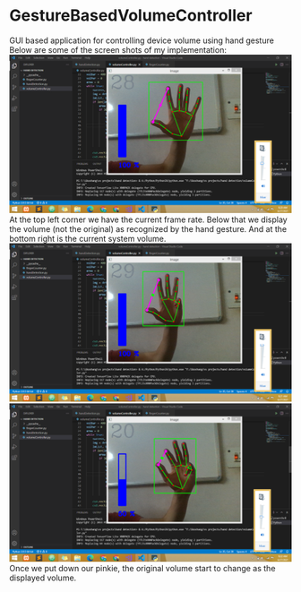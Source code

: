 # GestureBasedVolumeController
GUI based application for controlling device volume using hand gesture
Below are some of the screen shots of my implementation:
 ![alt text](https://github.com/KoshangOberoi/GestureBasedVolumeController/blob/master/output1.png?raw=true)
At the top left corner we have the current frame rate. Below that we display the volume (not the original) as recognized by the hand gesture. And at the bottom right is the current system volume.
 ![alt text](https://github.com/KoshangOberoi/GestureBasedVolumeController/blob/master/output2.png?raw=true)
 ![alt text](https://github.com/KoshangOberoi/GestureBasedVolumeController/blob/master/output3.png?raw=true)
Once we put down our pinkie, the original volume start to change as the displayed volume.

